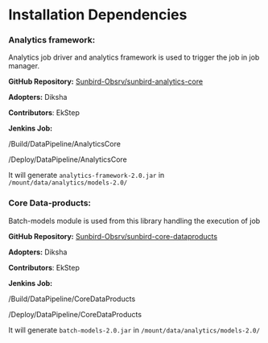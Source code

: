 # Installation Dependencies

### Analytics framework: <a href="#authentication" id="authentication"></a>

Analytics job driver and analytics framework is used to trigger the job in job manager.&#x20;

**GitHub Repository:** [Sunbird-Obsrv/sunbird-analytics-core](https://github.com/Sunbird-Obsrv/sunbird-analytics-core)

**Adopters:** Diksha

**Contributors**: EkStep

**Jenkins Job:** &#x20;

/Build/DataPipeline/AnalyticsCore

/Deploy/DataPipeline/AnalyticsCore

It will generate `analytics-framework-2.0.jar` in `/mount/data/analytics/models-2.0/`

### &#x20;Core Data-products: <a href="#api-manager-util" id="api-manager-util"></a>

Batch-models module is used from this library handling the execution of job

**GitHub Repository:** [Sunbird-Obsrv/sunbird-core-dataproducts](https://github.com/Sunbird-Obsrv/sunbird-core-dataproducts)

**Adopters:** Diksha

**Contributors**: EkStep

**Jenkins Job:** &#x20;

/Build/DataPipeline/CoreDataProducts

/Deploy/DataPipeline/CoreDataProducts

It will generate `batch-models-2.0.jar` in `/mount/data/analytics/models-2.0/`
